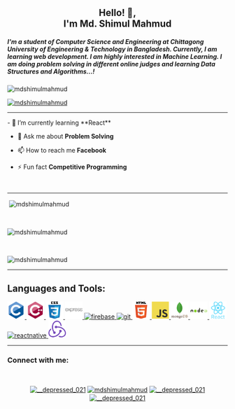 <h2 align="center">Hello! 👋, <br>
I'm Md. Shimul Mahmud</h2>

<h5 align="left">I'm a student of Computer Science and Engineering at Chittagong University of Engineering & Technology in Bangladesh. Currently, I am learning web development. I am highly interested in Machine Learning. I am doing problem solving in different online judges and learning Data Structures and Algorithms...! </h5>

<p align="left"> <img src="https://komarev.com/ghpvc/?username=mdshimulmahmud&label=Profile%20views&color=0e75b6&style=flat" alt="mdshimulmahmud" /> </p>

<p align="left, background: dark, font-color: white"> 
  <a href="https://github.com/ryo-ma/github-profile-trophy">
  <img src="https://github-profile-trophy.vercel.app/?username=mdshimulmahmud" alt="mdshimulmahmud" />
  </a>
</p>
<hr>
- 🌱 I’m currently learning **React**

- 💬 Ask me about **Problem Solving**

- 📫 How to reach me **Facebook**

- ⚡ Fun fact **Competitive Programming**
<br>
<hr>
<p>&nbsp;<img align="center" src="https://github-readme-stats.vercel.app/api?username=mdshimulmahmud&show_icons=true&locale=en" alt="mdshimulmahmud" /></p>
<br>
<p>
  <img align="center" src="https://github-readme-streak-stats.herokuapp.com/?user=mdshimulmahmud&" alt="mdshimulmahmud" />
</p>
<br>
<p>
  <img align="center" src="https://github-readme-stats.vercel.app/api/top-langs?username=mdshimulmahmud&show_icons=true&locale=en&layout=compact" alt="mdshimulmahmud" />
</p>
<hr>
<h2 align="left">Languages and Tools:</h2> 
<p align="left"><a href="https://www.cprogramming.com/" target="_blank" rel="noreferrer"> <img src="https://raw.githubusercontent.com/devicons/devicon/master/icons/c/c-original.svg" alt="c" width="40" height="40"/> </a><a href="https://www.w3schools.com/cpp/" target="_blank" rel="noreferrer"> <img src="https://raw.githubusercontent.com/devicons/devicon/master/icons/cplusplus/cplusplus-original.svg" alt="cplusplus" width="40" height="40"/> </a><a href="https://www.w3schools.com/css/" target="_blank" rel="noreferrer"> <img src="https://raw.githubusercontent.com/devicons/devicon/master/icons/css3/css3-original-wordmark.svg" alt="css3" width="40" height="40"/> </a><a href="https://expressjs.com" target="_blank" rel="noreferrer"> <img src="https://raw.githubusercontent.com/devicons/devicon/master/icons/express/express-original-wordmark.svg" alt="express" width="40" height="40"/> </a><a href="https://firebase.google.com/" target="_blank" rel="noreferrer"> <img src="https://www.vectorlogo.zone/logos/firebase/firebase-icon.svg" alt="firebase" width="40" height="40"/> </a> <a href="https://git-scm.com/" target="_blank" rel="noreferrer"> <img src="https://www.vectorlogo.zone/logos/git-scm/git-scm-icon.svg" alt="git" width="40" height="40"/> </a> <a href="https://www.w3.org/html/" target="_blank" rel="noreferrer"> <img src="https://raw.githubusercontent.com/devicons/devicon/master/icons/html5/html5-original-wordmark.svg" alt="html5" width="40" height="40"/> </a><a href="https://developer.mozilla.org/en-US/docs/Web/JavaScript" target="_blank" rel="noreferrer"> <img src="https://raw.githubusercontent.com/devicons/devicon/master/icons/javascript/javascript-original.svg" alt="javascript" width="40" height="40"/> </a><a href="https://www.mongodb.com/" target="_blank" rel="noreferrer"> <img src="https://raw.githubusercontent.com/devicons/devicon/master/icons/mongodb/mongodb-original-wordmark.svg" alt="mongodb" width="40" height="40"/> </a><a href="https://nodejs.org" target="_blank" rel="noreferrer"> <img src="https://raw.githubusercontent.com/devicons/devicon/master/icons/nodejs/nodejs-original-wordmark.svg" alt="nodejs" width="40" height="40"/> </a> <a href="https://reactjs.org/" target="_blank" rel="noreferrer"> <img src="https://raw.githubusercontent.com/devicons/devicon/master/icons/react/react-original-wordmark.svg" alt="react" width="40" height="40"/> </a><a href="https://reactnative.dev/" target="_blank" rel="noreferrer"> <img src="https://reactnative.dev/img/header_logo.svg" alt="reactnative" width="40" height="40"/> </a> <a href="https://redux.js.org" target="_blank" rel="noreferrer"> <img src="https://raw.githubusercontent.com/devicons/devicon/master/icons/redux/redux-original.svg" alt="redux" width="40" height="40"/> </a> 
</p>
<hr>
<h3 align="left">Connect with me:</h3>
<br>
<p align="center">
<a href="https://twitter.com/__depressed_021" target="blank"><img align="center" src="https://raw.githubusercontent.com/rahuldkjain/github-profile-readme-generator/master/src/images/icons/Social/twitter.svg" alt="__depressed_021" height="30" width="40" /></a>
<a href="https://linkedin.com/in/mdshimulmahmud" target="blank"><img align="center" src="https://raw.githubusercontent.com/rahuldkjain/github-profile-readme-generator/master/src/images/icons/Social/linked-in-alt.svg" alt="mdshimulmahmud" height="30" width="40" /></a>
<a href="https://fb.com/__depressed_021" target="blank"><img align="center" src="https://raw.githubusercontent.com/rahuldkjain/github-profile-readme-generator/master/src/images/icons/Social/facebook.svg" alt="__depressed_021" height="30" width="40" /></a>
<a href="https://instagram.com/__depressed_021" target="blank"><img align="center" src="https://raw.githubusercontent.com/rahuldkjain/github-profile-readme-generator/master/src/images/icons/Social/instagram.svg" alt="__depressed_021" height="30" width="40" /></a>
</p>
